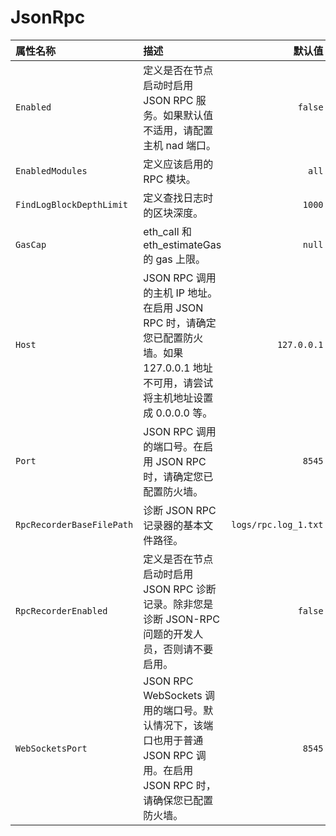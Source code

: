 # JsonRpc

| 属性名称 | 描述 | 默认值 |
| :--- | :--- | ---: |
| `Enabled` | 定义是否在节点启动时启用 JSON RPC 服务。如果默认值不适用，请配置主机 nad 端口。 | `false` |
| `EnabledModules` | 定义应该启用的 RPC 模块。 | `all` |
| `FindLogBlockDepthLimit` | 定义查找日志时的区块深度。 | `1000` |
| `GasCap` | eth\_call 和 eth\_estimateGas 的 gas 上限。 | `null` |
| `Host` | JSON RPC 调用的主机 IP 地址。在启用 JSON RPC 时，请确定您已配置防火墙。如果 127.0.0.1 地址不可用，请尝试将主机地址设置成 0.0.0.0 等。 | `127.0.0.1` |
| `Port` | JSON RPC 调用的端口号。在启用 JSON RPC 时，请确定您已配置防火墙。 | `8545` |
| `RpcRecorderBaseFilePath` | 诊断 JSON RPC 记录器的基本文件路径。 | `logs/rpc.log_1.txt` |
| `RpcRecorderEnabled` | 定义是否在节点启动时启用 JSON RPC 诊断记录。除非您是诊断 JSON-RPC 问题的开发人员，否则请不要启用。 | `false` |
| `WebSocketsPort` | JSON RPC WebSockets 调用的端口号。默认情况下，该端口也用于普通 JSON RPC 调用。在启用 JSON RPC 时，请确保您已配置防火墙。 | `8545` |

